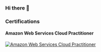 ### Hi there 👋
### Certifications
#### Amazon Web Services Cloud Practitioner
[![Amazon Web Services Cloud Practitioner](https://img.youtube.com/vi/j0BDHmA26iI/0.jpg)](https://www.credly.com/badges/8a315097-b84a-40d6-8b8a-6b96816cf045/public_url)

<!--
**m-e-w/m-e-w** is a ✨ _special_ ✨ repository because its `README.md` (this file) appears on your GitHub profile.

Here are some ideas to get you started:

- 🔭 I’m currently working on ...
- 🌱 I’m currently learning ...
- 👯 I’m looking to collaborate on ...
- 🤔 I’m looking for help with ...
- 💬 Ask me about ...
- 📫 How to reach me: ...
- 😄 Pronouns: ...
- ⚡ Fun fact: ...
-->

